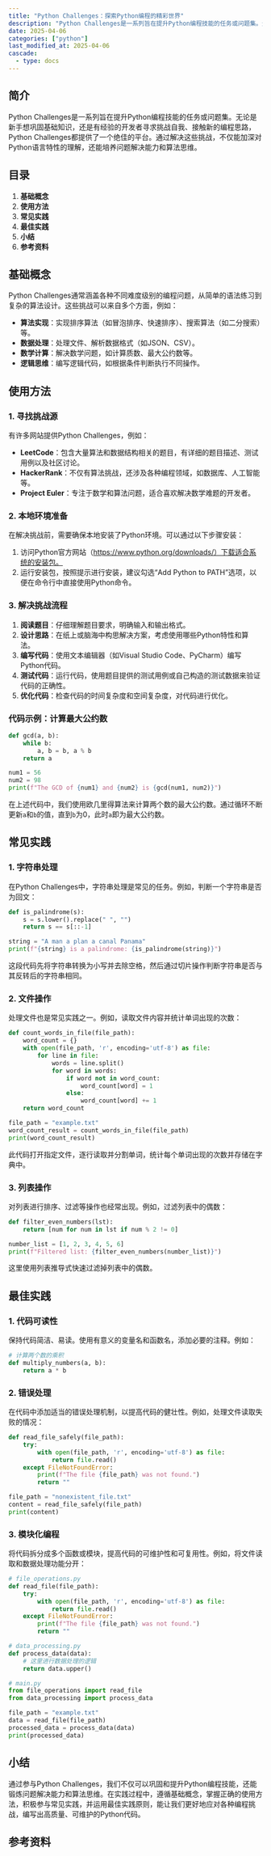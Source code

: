 ```yaml
---
title: "Python Challenges：探索Python编程的精彩世界"
description: "Python Challenges是一系列旨在提升Python编程技能的任务或问题集。无论是新手想巩固基础知识，还是有经验的开发者寻求挑战自我、接触新的编程思路，Python Challenges都提供了一个绝佳的平台。通过解决这些挑战，不仅能加深对Python语言特性的理解，还能培养问题解决能力和算法思维。"
date: 2025-04-06
categories: ["python"]
last_modified_at: 2025-04-06
cascade:
  - type: docs
---
```



## 简介
Python Challenges是一系列旨在提升Python编程技能的任务或问题集。无论是新手想巩固基础知识，还是有经验的开发者寻求挑战自我、接触新的编程思路，Python Challenges都提供了一个绝佳的平台。通过解决这些挑战，不仅能加深对Python语言特性的理解，还能培养问题解决能力和算法思维。

<!-- more -->
## 目录
1. **基础概念**
2. **使用方法**
3. **常见实践**
4. **最佳实践**
5. **小结**
6. **参考资料**

## 基础概念
Python Challenges通常涵盖各种不同难度级别的编程问题，从简单的语法练习到复杂的算法设计。这些挑战可以来自多个方面，例如：
- **算法实现**：实现排序算法（如冒泡排序、快速排序）、搜索算法（如二分搜索）等。
- **数据处理**：处理文件、解析数据格式（如JSON、CSV）。
- **数学计算**：解决数学问题，如计算质数、最大公约数等。
- **逻辑思维**：编写逻辑代码，如根据条件判断执行不同操作。

## 使用方法
### 1. 寻找挑战源
有许多网站提供Python Challenges，例如：
- **LeetCode**：包含大量算法和数据结构相关的题目，有详细的题目描述、测试用例以及社区讨论。
- **HackerRank**：不仅有算法挑战，还涉及各种编程领域，如数据库、人工智能等。
- **Project Euler**：专注于数学和算法问题，适合喜欢解决数学难题的开发者。

### 2. 本地环境准备
在解决挑战前，需要确保本地安装了Python环境。可以通过以下步骤安装：
1. 访问Python官方网站（https://www.python.org/downloads/）下载适合系统的安装包。
2. 运行安装包，按照提示进行安装，建议勾选“Add Python to PATH”选项，以便在命令行中直接使用Python命令。

### 3. 解决挑战流程
1. **阅读题目**：仔细理解题目要求，明确输入和输出格式。
2. **设计思路**：在纸上或脑海中构思解决方案，考虑使用哪些Python特性和算法。
3. **编写代码**：使用文本编辑器（如Visual Studio Code、PyCharm）编写Python代码。
4. **测试代码**：运行代码，使用题目提供的测试用例或自己构造的测试数据来验证代码的正确性。
5. **优化代码**：检查代码的时间复杂度和空间复杂度，对代码进行优化。

### 代码示例：计算最大公约数
```python
def gcd(a, b):
    while b:
        a, b = b, a % b
    return a

num1 = 56
num2 = 98
print(f"The GCD of {num1} and {num2} is {gcd(num1, num2)}")
```
在上述代码中，我们使用欧几里得算法来计算两个数的最大公约数。通过循环不断更新`a`和`b`的值，直到`b`为0，此时`a`即为最大公约数。

## 常见实践
### 1. 字符串处理
在Python Challenges中，字符串处理是常见的任务。例如，判断一个字符串是否为回文：
```python
def is_palindrome(s):
    s = s.lower().replace(" ", "")
    return s == s[::-1]

string = "A man a plan a canal Panama"
print(f"{string} is a palindrome: {is_palindrome(string)}")
```
这段代码先将字符串转换为小写并去除空格，然后通过切片操作判断字符串是否与其反转后的字符串相同。

### 2. 文件操作
处理文件也是常见实践之一。例如，读取文件内容并统计单词出现的次数：
```python
def count_words_in_file(file_path):
    word_count = {}
    with open(file_path, 'r', encoding='utf-8') as file:
        for line in file:
            words = line.split()
            for word in words:
                if word not in word_count:
                    word_count[word] = 1
                else:
                    word_count[word] += 1
    return word_count

file_path = "example.txt"
word_count_result = count_words_in_file(file_path)
print(word_count_result)
```
此代码打开指定文件，逐行读取并分割单词，统计每个单词出现的次数并存储在字典中。

### 3. 列表操作
对列表进行排序、过滤等操作也经常出现。例如，过滤列表中的偶数：
```python
def filter_even_numbers(lst):
    return [num for num in lst if num % 2 != 0]

number_list = [1, 2, 3, 4, 5, 6]
print(f"Filtered list: {filter_even_numbers(number_list)}")
```
这里使用列表推导式快速过滤掉列表中的偶数。

## 最佳实践
### 1. 代码可读性
保持代码简洁、易读。使用有意义的变量名和函数名，添加必要的注释。例如：
```python
# 计算两个数的乘积
def multiply_numbers(a, b):
    return a * b
```

### 2. 错误处理
在代码中添加适当的错误处理机制，以提高代码的健壮性。例如，处理文件读取失败的情况：
```python
def read_file_safely(file_path):
    try:
        with open(file_path, 'r', encoding='utf-8') as file:
            return file.read()
    except FileNotFoundError:
        print(f"The file {file_path} was not found.")
        return ""

file_path = "nonexistent_file.txt"
content = read_file_safely(file_path)
print(content)
```

### 3. 模块化编程
将代码拆分成多个函数或模块，提高代码的可维护性和可复用性。例如，将文件读取和数据处理功能分开：
```python
# file_operations.py
def read_file(file_path):
    try:
        with open(file_path, 'r', encoding='utf-8') as file:
            return file.read()
    except FileNotFoundError:
        print(f"The file {file_path} was not found.")
        return ""

# data_processing.py
def process_data(data):
    # 这里进行数据处理的逻辑
    return data.upper()

# main.py
from file_operations import read_file
from data_processing import process_data

file_path = "example.txt"
data = read_file(file_path)
processed_data = process_data(data)
print(processed_data)
```

## 小结
通过参与Python Challenges，我们不仅可以巩固和提升Python编程技能，还能锻炼问题解决能力和算法思维。在实践过程中，遵循基础概念，掌握正确的使用方法，积极参与常见实践，并运用最佳实践原则，能让我们更好地应对各种编程挑战，编写出高质量、可维护的Python代码。

## 参考资料